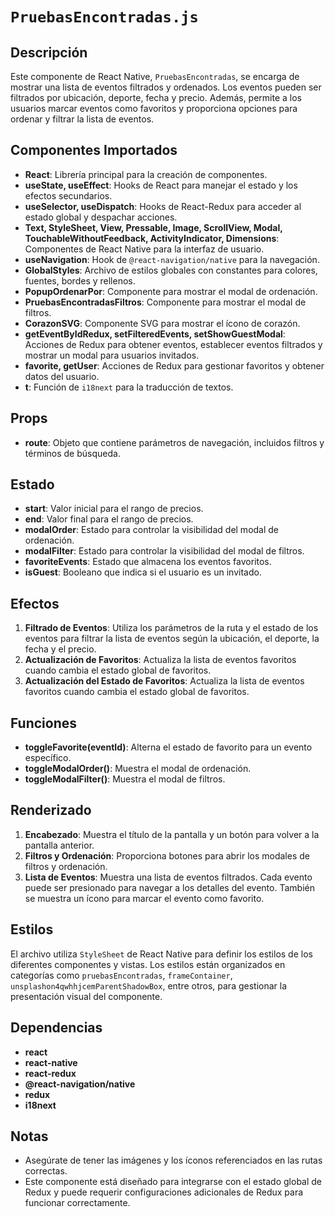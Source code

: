 # `PruebasEncontradas.js`

## Descripción

Este componente de React Native, `PruebasEncontradas`, se encarga de mostrar una lista de eventos filtrados y ordenados. Los eventos pueden ser filtrados por ubicación, deporte, fecha y precio. Además, permite a los usuarios marcar eventos como favoritos y proporciona opciones para ordenar y filtrar la lista de eventos.

## Componentes Importados

- **React**: Librería principal para la creación de componentes.
- **useState, useEffect**: Hooks de React para manejar el estado y los efectos secundarios.
- **useSelector, useDispatch**: Hooks de React-Redux para acceder al estado global y despachar acciones.
- **Text, StyleSheet, View, Pressable, Image, ScrollView, Modal, TouchableWithoutFeedback, ActivityIndicator, Dimensions**: Componentes de React Native para la interfaz de usuario.
- **useNavigation**: Hook de `@react-navigation/native` para la navegación.
- **GlobalStyles**: Archivo de estilos globales con constantes para colores, fuentes, bordes y rellenos.
- **PopupOrdenarPor**: Componente para mostrar el modal de ordenación.
- **PruebasEncontradasFiltros**: Componente para mostrar el modal de filtros.
- **CorazonSVG**: Componente SVG para mostrar el ícono de corazón.
- **getEventByIdRedux, setFilteredEvents, setShowGuestModal**: Acciones de Redux para obtener eventos, establecer eventos filtrados y mostrar un modal para usuarios invitados.
- **favorite, getUser**: Acciones de Redux para gestionar favoritos y obtener datos del usuario.
- **t**: Función de `i18next` para la traducción de textos.

## Props

- **route**: Objeto que contiene parámetros de navegación, incluidos filtros y términos de búsqueda.

## Estado

- **start**: Valor inicial para el rango de precios.
- **end**: Valor final para el rango de precios.
- **modalOrder**: Estado para controlar la visibilidad del modal de ordenación.
- **modalFilter**: Estado para controlar la visibilidad del modal de filtros.
- **favoriteEvents**: Estado que almacena los eventos favoritos.
- **isGuest**: Booleano que indica si el usuario es un invitado.

## Efectos

1. **Filtrado de Eventos**: Utiliza los parámetros de la ruta y el estado de los eventos para filtrar la lista de eventos según la ubicación, el deporte, la fecha y el precio.
2. **Actualización de Favoritos**: Actualiza la lista de eventos favoritos cuando cambia el estado global de favoritos.
3. **Actualización del Estado de Favoritos**: Actualiza la lista de eventos favoritos cuando cambia el estado global de favoritos.

## Funciones

- **toggleFavorite(eventId)**: Alterna el estado de favorito para un evento específico.
- **toggleModalOrder()**: Muestra el modal de ordenación.
- **toggleModalFilter()**: Muestra el modal de filtros.

## Renderizado

1. **Encabezado**: Muestra el título de la pantalla y un botón para volver a la pantalla anterior.
2. **Filtros y Ordenación**: Proporciona botones para abrir los modales de filtros y ordenación.
3. **Lista de Eventos**: Muestra una lista de eventos filtrados. Cada evento puede ser presionado para navegar a los detalles del evento. También se muestra un ícono para marcar el evento como favorito.

## Estilos

El archivo utiliza `StyleSheet` de React Native para definir los estilos de los diferentes componentes y vistas. Los estilos están organizados en categorías como `pruebasEncontradas`, `frameContainer`, `unsplashon4qwhhjcemParentShadowBox`, entre otros, para gestionar la presentación visual del componente.

## Dependencias

- **react**
- **react-native**
- **react-redux**
- **@react-navigation/native**
- **redux**
- **i18next**

## Notas

- Asegúrate de tener las imágenes y los íconos referenciados en las rutas correctas.
- Este componente está diseñado para integrarse con el estado global de Redux y puede requerir configuraciones adicionales de Redux para funcionar correctamente.
